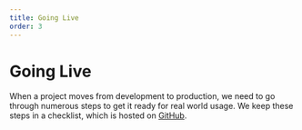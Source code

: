 ```yaml
---
title: Going Live
order: 3
---
```


# Going Live

When a project moves from development to production, we need to go through numerous steps to get it ready for real world usage. We keep these steps in a checklist, which is hosted on [GitHub](https://github.com/spatie/checklist-going-live).
